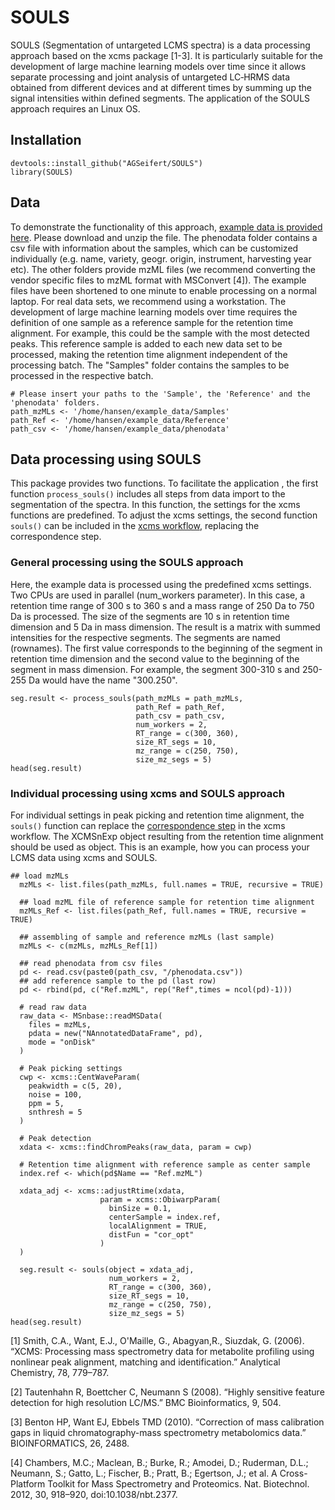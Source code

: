 # SOULS
SOULS (Segmentation of untargeted LCMS spectra) is a data processing approach based on the xcms package [1-3]. It is particularly suitable for the development of large machine learning models over time since it allows separate processing and joint analysis of untargeted LC‑HRMS data obtained from different devices and at different times by summing up the signal intensities within defined segments. The application of the SOULS approach requires an Linux OS.

## Installation
```{r setup}
devtools::install_github("AGSeifert/SOULS")
library(SOULS)
```

## Data
To demonstrate the functionality of this approach, [example data is provided here](https://www.fdr.uni-hamburg.de/record/13535).
Please download and unzip the file. The phenodata folder contains a csv file with information about the samples, which can be customized individually (e.g. name, variety, geogr. origin, instrument, harvesting year etc). The other folders provide mzML files (we recommend converting the vendor specific files to mzML format with MSConvert [4]). The example files have been shortened to one minute to enable processing on a normal laptop. For real data sets, we recommend using a workstation. The development of large machine learning models over time requires the definition of one sample as a reference sample for the retention time alignment. For example, this could be the sample with the most detected peaks. This reference sample is added to each new data set to be processed, making the retention time alignment independent of the processing batch. The "Samples" folder contains the samples to be processed in the respective batch.

```{r}
# Please insert your paths to the 'Sample', the 'Reference' and the 'phenodata' folders.
path_mzMLs <- '/home/hansen/example_data/Samples'
path_Ref <- '/home/hansen/example_data/Reference'
path_csv <- '/home/hansen/example_data/phenodata'

```

## Data processing using SOULS
This package provides two functions. To facilitate the application , the first function `process_souls()` includes all steps from data import to the segmentation of the spectra. In this function, the settings for the xcms functions are predefined. To adjust the xcms settings, the second function `souls()` can be included in the [xcms workflow](https://bioconductor.org/packages/release/bioc/vignettes/xcms/inst/doc/xcms.html), replacing the correspondence step. 

### General processing using the SOULS approach
Here, the example data is processed using the predefined xcms settings. Two CPUs are used in parallel (num_workers parameter). In this case, a retention time range of 300 s to 360 s and a mass range of 250 Da to 750 Da is processed. The size of the segments are 10 s in retention time dimension and 5 Da in mass dimension. The result is a matrix with summed intensities for the respective segments. The segments are named (rownames). The first value corresponds to the beginning of the segment in retention time dimension and the second value to the beginning of the segment in mass dimension. For example, the segment 300-310 s and 250-255 Da would have the name "300.250". 

```{r , warning=FALSE}
seg.result <- process_souls(path_mzMLs = path_mzMLs, 
                            path_Ref = path_Ref, 
                            path_csv = path_csv,
                            num_workers = 2,
                            RT_range = c(300, 360),
                            size_RT_segs = 10,
                            mz_range = c(250, 750),
                            size_mz_segs = 5)
head(seg.result)
```

### Individual processing using xcms and SOULS approach
For individual settings in peak picking and retention time alignment, the `souls()` function can replace the [correspondence step](https://bioconductor.org/packages/release/bioc/vignettes/xcms/inst/doc/xcms.html#25_Correspondence) in the xcms workflow. The XCMSnExp object resulting from the retention time alignment should be used as object. This is an example, how you can process your LCMS data using xcms and SOULS.

```{r , warning=FALSE}
## load mzMLs
  mzMLs <- list.files(path_mzMLs, full.names = TRUE, recursive = TRUE)

  ## load mzML file of reference sample for retention time alignment
  mzMLs_Ref <- list.files(path_Ref, full.names = TRUE, recursive = TRUE)

  ## assembling of sample and reference mzMLs (last sample)
  mzMLs <- c(mzMLs, mzMLs_Ref[1])

  ## read phenodata from csv files
  pd <- read.csv(paste0(path_csv, "/phenodata.csv"))
  ## add reference sample to the pd (last row)
  pd <- rbind(pd, c("Ref.mzML", rep("Ref",times = ncol(pd)-1)))

  # read raw data
  raw_data <- MSnbase::readMSData(
    files = mzMLs,
    pdata = new("NAnnotatedDataFrame", pd),
    mode = "onDisk"
  )

  # Peak picking settings
  cwp <- xcms::CentWaveParam(
    peakwidth = c(5, 20),
    noise = 100,
    ppm = 5,
    snthresh = 5
  )

  # Peak detection
  xdata <- xcms::findChromPeaks(raw_data, param = cwp)

  # Retention time alignment with reference sample as center sample
  index.ref <- which(pd$Name == "Ref.mzML")

  xdata_adj <- xcms::adjustRtime(xdata,
                    param = xcms::ObiwarpParam(
                      binSize = 0.1,
                      centerSample = index.ref,
                      localAlignment = TRUE,
                      distFun = "cor_opt"
                    )
  )
  
  seg.result <- souls(object = xdata_adj,
                      num_workers = 2,
                      RT_range = c(300, 360),
                      size_RT_segs = 10,
                      mz_range = c(250, 750),
                      size_mz_segs = 5)
head(seg.result)
```

[1] Smith, C.A., Want, E.J., O'Maille, G., Abagyan,R., Siuzdak, G. (2006). “XCMS: Processing mass spectrometry data for metabolite profiling using nonlinear peak alignment, matching and identification.” Analytical Chemistry, 78, 779–787.

[2] Tautenhahn R, Boettcher C, Neumann S (2008). “Highly sensitive feature detection for high resolution LC/MS.” BMC Bioinformatics, 9, 504.

[3] Benton HP, Want EJ, Ebbels TMD (2010). “Correction of mass calibration gaps in liquid chromatography-mass spectrometry metabolomics data.” BIOINFORMATICS, 26, 2488.

[4] Chambers, M.C.; Maclean, B.; Burke, R.; Amodei, D.; Ruderman, D.L.; Neumann, S.; Gatto, L.; Fischer, B.; Pratt, B.; Egertson, J.; et al. A Cross-Platform Toolkit for Mass Spectrometry and Proteomics. Nat. Biotechnol. 2012, 30, 918–920, doi:10.1038/nbt.2377.

